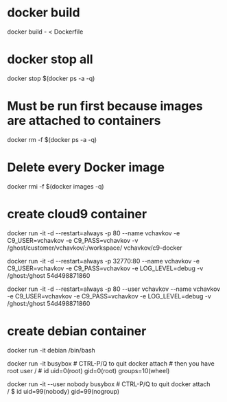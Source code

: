 # docker build
docker build - < Dockerfile

# docker stop all
docker stop $(docker ps -a -q)

# Must be run first because images are attached to containers
docker rm -f $(docker ps -a -q)

# Delete every Docker image
docker rmi -f $(docker images -q)

# create cloud9 container
docker run -it -d --restart=always -p 80 --name vchavkov -e C9_USER=vchavkov -e C9_PASS=vchavkov -v /ghost/customer/vchavkov/:/workspace/ vchavkov/c9-docker

docker run -it -d --restart=always -p 32770:80 --name vchavkov -e C9_USER=vchavkov -e C9_PASS=vchavkov -e LOG_LEVEL=debug -v /ghost:/ghost 54d498871860

docker run -it -d --restart=always -p 80 --user vchavkov --name vchavkov -e C9_USER=vchavkov -e C9_PASS=vchavkov -e LOG_LEVEL=debug -v /ghost:/ghost 54d498871860

# create debian container
docker run -it debian /bin/bash

docker run -it busybox  # CTRL-P/Q to quit
docker attach <container id>  # then you have root user
/ # id
uid=0(root) gid=0(root) groups=10(wheel)

docker run -it --user nobody busybox # CTRL-P/Q to quit
docker attach <container id>  
/ $ id
uid=99(nobody) gid=99(nogroup)
